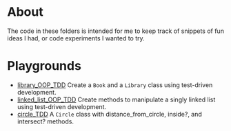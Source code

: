 # About

The code in these folders is intended for me to keep track of snippets of fun ideas I had, or code experiments I wanted to try.

# Playgrounds

  + [library_OOP_TDD](https://github.com/Eric-Xu/Ruby/tree/master/library_OOP_TDD) Create a `Book` and a `Library` class using test-driven development.
  + [linked_list_OOP_TDD](https://github.com/Eric-Xu/Ruby/tree/master/linked_list_OOP_TDD) Create methods to manipulate a singly linked list using test-driven development.
  + [circle_TDD](https://github.com/Eric-Xu/Ruby/tree/master/circle_TDD) A `Circle` class with distance_from_circle, inside?, and intersect? methods.
